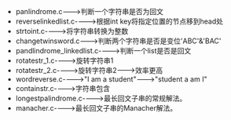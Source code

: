 - panlindrome.c--->判断一个字符串是否为回文
- reverselinkedlist.c---->根据int key将指定位置的节点移到head处
- strtoint.c---->将字符串转换为整数
- changetwinsword.c--->判断两个字符串是否是变位'ABC'&'BAC'
- pandlindrome_linkedlist.c---->判断一个list是否是回文
- rotatestr_1.c---->旋转字符串1
- rotatestr_2.c---->旋转字符串2--->效率更高
- wordreverse.c---->"I am a student"--->"student a am I"
- containstr.c---->字符串包含
- longestpalindrome.c---->最长回文子串的常规解法。
- manacher.c---->最长回文子串的Manacher解法。


